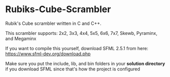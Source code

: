 # Rubiks-Cube-Scrambler
Rubik's Cube scrambler written in C and C++.

This scrambler supports:
2x2,
3x3,
4x4,
5x5,
6x6,
7x7,
Skewb,
Pyraminx,
and Megaminx

If you want to compile this yourself, download SFML 2.5.1 from here:
https://www.sfml-dev.org/download.php

Make sure you put the include, lib, and bin folders in your **solution directory** if you download SFML since that's how the project is configured
